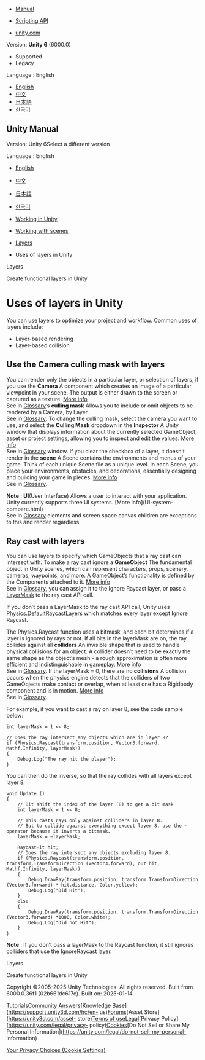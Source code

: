 [](https://docs.unity3d.com)

  * [Manual](../Manual/index.html)
  * [Scripting API](../ScriptReference/index.html)

  * [unity.com](https://unity.com/)

Version: **Unity 6** (6000.0)

  * Supported
  * Legacy

Language : English

  * [English](/Manual/use-layers.html)
  * [中文](/cn/current/Manual/use-layers.html)
  * [日本語](/ja/current/Manual/use-layers.html)
  * [한국어](/kr/current/Manual/use-layers.html)

[](https://docs.unity3d.com)

## Unity Manual

Version: Unity 6Select a different version

Language : English

  * [English](/Manual/use-layers.html)
  * [中文](/cn/current/Manual/use-layers.html)
  * [日本語](/ja/current/Manual/use-layers.html)
  * [한국어](/kr/current/Manual/use-layers.html)

  * [Working in Unity](working-in-unity.html)
  * [Working with scenes](working-with-scenes.html)
  * [Layers](Layers.html)
  * Uses of layers in Unity

[](Layers.html)

Layers

[](create-layers.html)

Create functional layers in Unity

# Uses of layers in Unity

You can use layers to optimize your project and workflow. Common uses of
layers include:

  * Layer-based rendering
  * Layer-based collision

## Use the Camera culling mask with layers

You can render only the objects in a particular layer, or selection of layers,
if you use the **Camera** A component which creates an image of a particular
viewpoint in your scene. The output is either drawn to the screen or captured
as a texture. [More info](CamerasOverview.html)  
See in [Glossary](Glossary.html#Camera)’s **culling mask** Allows you to
include or omit objects to be rendered by a Camera, by Layer.  
See in [Glossary](Glossary.html#CullingMask). To change the culling mask,
select the camera you want to use, and select the **Culling Mask** dropdown in
the **Inspector** A Unity window that displays information about the currently
selected GameObject, asset or project settings, allowing you to inspect and
edit the values. [More info](UsingTheInspector.html)  
See in [Glossary](Glossary.html#Inspector) window. If you clear the checkbox
of a layer, it doesn’t render in the **scene** A Scene contains the
environments and menus of your game. Think of each unique Scene file as a
unique level. In each Scene, you place your environments, obstacles, and
decorations, essentially designing and building your game in pieces. [More
info](CreatingScenes.html)  
See in [Glossary](Glossary.html#Scene).

**Note** : **UI**(User Interface) Allows a user to interact with your
application. Unity currently supports three UI systems. [More info](UI-system-
compare.html)  
See in [Glossary](Glossary.html#UI) elements and screen space canvas children
are exceptions to this and render regardless.

## Ray cast with layers

You can use layers to specify which GameObjects that a ray cast can intersect
with. To make a ray cast ignore a **GameObject** The fundamental object in
Unity scenes, which can represent characters, props, scenery, cameras,
waypoints, and more. A GameObject’s functionality is defined by the Components
attached to it. [More info](class-GameObject.html)  
See in [Glossary](Glossary.html#GameObject), you can assign it to the Ignore
Raycast layer, or pass a [LayerMask](layers-and-layermasks.html) to the ray
cast API call.

If you don’t pass a LayerMask to the ray cast API call, Unity uses
[Physics.DefaultRaycastLayers](../ScriptReference/Physics.DefaultRaycastLayers.html)
which matches every layer except Ignore Raycast.

The Physics.Raycast function uses a bitmask, and each bit determines if a
layer is ignored by rays or not. If all bits in the layerMask are on, the ray
collides against all **colliders** An invisible shape that is used to handle
physical collisions for an object. A collider doesn’t need to be exactly the
same shape as the object’s mesh - a rough approximation is often more
efficient and indistinguishable in gameplay. [More
info](CollidersOverview.html)  
See in [Glossary](Glossary.html#Collider). If the layerMask = 0, there are no
**collisions** A collision occurs when the physics engine detects that the
colliders of two GameObjects make contact or overlap, when at least one has a
Rigidbody component and is in motion. [More info](CollidersOverview.html)  
See in [Glossary](Glossary.html#Collision).

For example, if you want to cast a ray on layer 8, see the code sample below:

    
    
    int layerMask = 1 << 8;
    
    // Does the ray intersect any objects which are in layer 8?
    if (Physics.Raycast(transform.position, Vector3.forward, Mathf.Infinity, layerMask))
    {
        Debug.Log("The ray hit the player");
    }
    

You can then do the inverse, so that the ray collides with all layers except
layer 8.

    
    
    void Update ()
    {
        // Bit shift the index of the layer (8) to get a bit mask
        int layerMask = 1 << 8;
    
        // This casts rays only against colliders in layer 8.
        // But to collide against everything except layer 8, use the ~ operator because it inverts a bitmask.
        layerMask = ~layerMask;
    
        RaycastHit hit;
        // Does the ray intersect any objects excluding layer 8.
        if (Physics.Raycast(transform.position, transform.TransformDirection (Vector3.forward), out hit, Mathf.Infinity, layerMask))
        {
            Debug.DrawRay(transform.position, transform.TransformDirection (Vector3.forward) * hit.distance, Color.yellow);
            Debug.Log("Did Hit");
        }
        else
        {
            Debug.DrawRay(transform.position, transform.TransformDirection (Vector3.forward) *1000, Color.white);
            Debug.Log("Did not Hit");
        }
    }
    

**Note** : If you don’t pass a layerMask to the Raycast function, it still
ignores colliders that use the IgnoreRaycast layer.

[](Layers.html)

Layers

[](create-layers.html)

Create functional layers in Unity

Copyright ©2005-2025 Unity Technologies. All rights reserved. Built from
6000.0.36f1 (02b661dc617c). Built on: 2025-01-14.

[Tutorials](https://learn.unity.com/)[Community
Answers](https://answers.unity3d.com)[Knowledge
Base](https://support.unity3d.com/hc/en-
us)[Forums](https://forum.unity3d.com)[Asset Store](https://unity3d.com/asset-
store)[Terms of
use](https://docs.unity3d.com/Manual/TermsOfUse.html)[Legal](https://unity.com/legal)[Privacy
Policy](https://unity.com/legal/privacy-
policy)[Cookies](https://unity.com/legal/cookie-policy)[Do Not Sell or Share
My Personal Information](https://unity.com/legal/do-not-sell-my-personal-
information)

[Your Privacy Choices (Cookie Settings)](javascript:void\(0\);)

